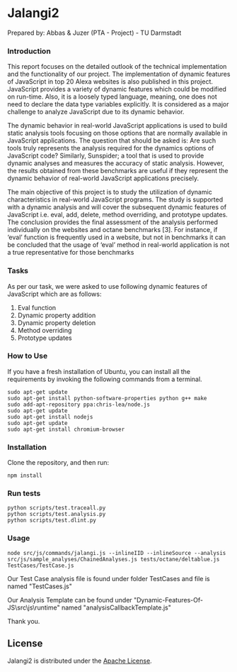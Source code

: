 Jalangi2
=======
Prepared by: Abbas & Juzer (PTA - Project) - TU Darmstadt

### Introduction

This report focuses on the detailed outlook of the technical implementation and the functionality of our project. The implementation of dynamic features of JavaScript in top 20 Alexa websites is also published in this project. JavaScript provides a variety of dynamic features which could be modified on run-time. Also, it is a loosely typed language, meaning, one does not need to declare the data type variables explicitly. It is considered as a major challenge to analyze JavaScript due to its dynamic behavior.

The dynamic behavior in real-world JavaScript applications is used to build static analysis tools focusing on those options that are normally available in JavaScript applications. The question that should be asked is: Are such tools truly represents the analysis required for the dynamics options of JavaScript code? Similarly, Sunspider; a tool that is used to provide dynamic analyses and measures the accuracy of static analysis. However, the results obtained from these benchmarks are useful if they represent the dynamic behavior of real-world JavaScript applications precisely.

The main objective of this project is to study the utilization of dynamic characteristics in real-world JavaScript programs. The study is supported with a dynamic analysis and will cover the subsequent dynamic features of JavaScript i.e. eval, add, delete, method overriding, and prototype updates. The conclusion provides the final assessment of the analysis performed individually on the websites and octane benchmarks [3]. For instance, if ‘eval’ function is frequently used in a website, but not in benchmarks it can be concluded that the usage of ‘eval’ method in real-world application is not a true representative for those benchmarks


### Tasks

As per our task, we were asked to use following dynamic features of JavaScript which are as follows:
1.	Eval function 
2.	Dynamic property addition 
3.	Dynamic property deletion 
4.	Method overriding 
5.	Prototype updates

### How to Use

If you have a fresh installation of Ubuntu, you can install all the requirements by invoking the following commands from a terminal.

    sudo apt-get update
    sudo apt-get install python-software-properties python g++ make
    sudo add-apt-repository ppa:chris-lea/node.js
    sudo apt-get update
    sudo apt-get install nodejs
    sudo apt-get update
    sudo apt-get install chromium-browser

### Installation

Clone the repository, and then run:

    npm install

### Run tests

    python scripts/test.traceall.py
    python scripts/test.analysis.py
    python scripts/test.dlint.py

### Usage


    node src/js/commands/jalangi.js --inlineIID --inlineSource --analysis src/js/sample_analyses/ChainedAnalyses.js tests/octane/deltablue.js TestCases/TestCase.js

		
Our Test Case analysis file is found under folder TestCases and file is named "TestCases.js"

Our Analysis Template can be found under "Dynamic-Features-Of-JS\src\js\runtime" named "analysisCallbackTemplate.js"

Thank you.

License
-------

Jalangi2 is distributed under the [Apache License](http://www.apache.org/licenses/LICENSE-2.0.html).
